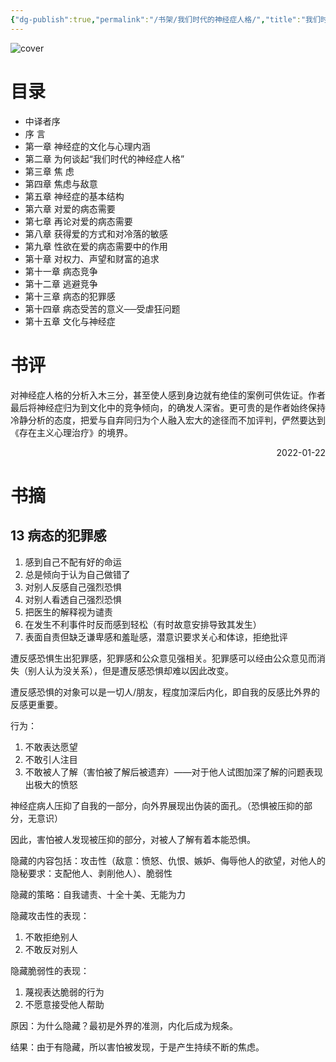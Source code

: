 ```yaml
---
{"dg-publish":true,"permalink":"/书架/我们时代的神经症人格/","title":"我们时代的神经症人格","created":"2025-10-10 12:13","updated":"2025-10-10 12:44"}
---
```



![cover](https://s2.loli.net/2025/10/10/XMclt8pWdnJHZgE.png)

# 目录

  - 中译者序
  - 序 言
  - 第一章 神经症的文化与心理内涵
  - 第二章 为何谈起“我们时代的神经症人格”
  - 第三章 焦 虑
  - 第四章 焦虑与敌意
  - 第五章 神经症的基本结构
  - 第六章 对爱的病态需要
  - 第七章 再论对爱的病态需要
  - 第八章 获得爱的方式和对冷落的敏感
  - 第九章 性欲在爱的病态需要中的作用
  - 第十章 对权力、声望和财富的追求
  - 第十一章 病态竞争
  - 第十二章 逃避竞争
  - 第十三章 病态的犯罪感
  - 第十四章 病态受苦的意义──受虐狂问题
  - 第十五章 文化与神经症

# 书评

对神经症人格的分析入木三分，甚至使人感到身边就有绝佳的案例可供佐证。作者最后将神经症归为到文化中的竞争倾向，的确发人深省。更可贵的是作者始终保持冷静分析的态度，把爱与自弃同归为个人融入宏大的途径而不加评判，俨然要达到《存在主义心理治疗》的境界。

<p align="right">2022-01-22</p>

# 书摘

## 13 病态的犯罪感

1. 感到自己不配有好的命运
2. 总是倾向于认为自己做错了
3. 对别人反感自己强烈恐惧
4. 对别人看透自己强烈恐惧
5. 把医生的解释视为谴责
6. 在发生不利事件时反而感到轻松（有时故意安排导致其发生）
7. 表面自责但缺乏谦卑感和羞耻感，潜意识要求关心和体谅，拒绝批评

遭反感恐惧生出犯罪感，犯罪感和公众意见强相关。犯罪感可以经由公众意见而消失（别人认为没关系），但是遭反感恐惧却难以因此改变。

遭反感恐惧的对象可以是一切人/朋友，程度加深后内化，即自我的反感比外界的反感更重要。

行为：

1. 不敢表达愿望
2. 不敢引人注目
3. 不敢被人了解（害怕被了解后被遗弃）——对于他人试图加深了解的问题表现出极大的愤怒

神经症病人压抑了自我的一部分，向外界展现出伪装的面孔。（恐惧被压抑的部分，无意识）

因此，害怕被人发现被压抑的部分，对被人了解有着本能恐惧。

隐藏的内容包括：攻击性（敌意：愤怒、仇恨、嫉妒、侮辱他人的欲望，对他人的隐秘要求：支配他人、剥削他人）、脆弱性

隐藏的策略：自我谴责、十全十美、无能为力

隐藏攻击性的表现：

1. 不敢拒绝别人
2. 不敢反对别人

隐藏脆弱性的表现：

1. 蔑视表达脆弱的行为
2. 不愿意接受他人帮助

原因：为什么隐藏？最初是外界的准测，内化后成为规条。

结果：由于有隐藏，所以害怕被发现，于是产生持续不断的焦虑。
